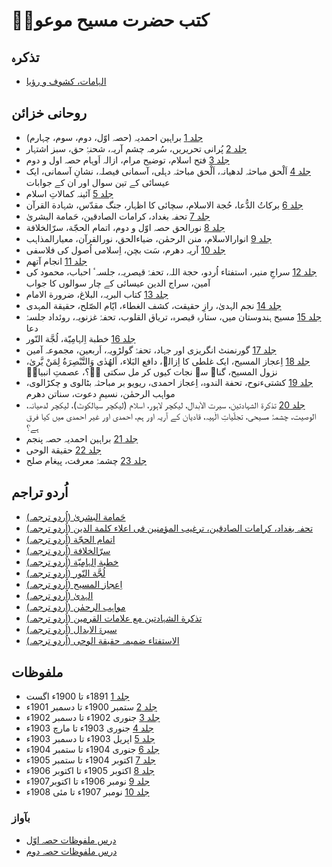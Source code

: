 # کتب حضرت مسیح موعودؑ

## تذکرہ

* [الہامات، کشوف و رؤیا](https://books.google.com/books?id=Z__OEAAAQBAJ&printsec=frontcover)

## روحانی خزائن

* [جلد 1](https://books.google.com/books?id=gfwQEAAAQBAJ&printsec=frontcover) براہین احمدیہ (حصہ اوّل، دوم، سوم، چہارم)
* [جلد 2](https://books.google.com/books?id=sfwQEAAAQBAJ&printsec=frontcover) پُرانی تحریریں، سُرمہ چشم آریہ، شحنۂِ حق، سبز اشتہار
* [جلد 3](https://books.google.com/books?id=tfwQEAAAQBAJ&printsec=frontcover) فتح اسلام، توضیح مرام، ازالہ اَوہام حصہ اول و دوم
* [جلد 4](https://books.google.com/books?id=D_0QEAAAQBAJ&printsec=frontcover) اَلْحق مباحثہ لدھیانہ، اَلْحق مباحثہ دہلی، آسمانی فیصلہ، نشانِ آسمانی، ایک عیسائی کے تین سوال اور ان کے جوابات
* [جلد 5](https://books.google.com/books?id=Gf0QEAAAQBAJ&printsec=frontcover) آئینہ کمالاتِ اسلام
* [جلد 6](https://books.google.com/books?id=G_0QEAAAQBAJ&printsec=frontcover) برکاتُ الدُّعا، حُجة الاسلام، سچائی کا اظہار، جنگ مقدّس، شہادة القرآن
* [جلد 7](https://books.google.com/books?id=K_0QEAAAQBAJ&printsec=frontcover) تحفہ بغداد، کرامات الصادقین، حَمامة البشریٰ
* [جلد 8](https://books.google.com/books?id=cf0QEAAAQBAJ&printsec=frontcover) نورالحق حصہ اوّل و دوم، اتمام الحجّة، سرّالخلافة
* [جلد 9](https://books.google.com/books?id=c_0QEAAAQBAJ&printsec=frontcover) انوارالاسلام، منن الرحمٰن، ضیاءالحق، نورالقرآن، معیارالمذاہب
* [جلد 10](https://books.google.com/books?id=d_0QEAAAQBAJ&printsec=frontcover) آریہ دھرم، سَت بچن، اِسلامی اُصول کی فلاسفی
* [جلد 11](https://books.google.com/books?id=ef0QEAAAQBAJ&printsec=frontcover) انجام آتھم
* [جلد 12](https://books.google.com/books?id=f_0QEAAAQBAJ&printsec=frontcover) سراجِ منیر، استفتاء اُردو، حجة اللہ، تحفۂ قیصریہ، جلسہٴ احباب، محمود کی آمین، سراج الدین عیسائی کے چار سوالوں کا جواب
* [جلد 13](https://books.google.com/books?id=6f0QEAAAQBAJ&printsec=frontcover) کتاب البریہ، البلاغ، ضرورة الامام
* [جلد 14](https://books.google.com/books?id=sf0QEAAAQBAJ&printsec=frontcover) نجم الہدیٰ، رازِ حقیقت، کشف الغطاء، ایّام الصّلح، حقیقة المہدی
* [جلد 15](https://books.google.com/books?id=tf0QEAAAQBAJ&printsec=frontcover) مسیح ہندوستان میں، ستارہ قیصرہ، تریاق القلوب، تحفۂ غزنویہ، روئداد جلسۂ دعا
* [جلد 16](https://books.google.com/books?id=vf0QEAAAQBAJ&printsec=frontcover) خطبة اِلہامِیّة، لُجَّة النّور
* [جلد 17](https://books.google.com/books?id=xf0QEAAAQBAJ&printsec=frontcover) گورنمنٹ انگریزی اور جہاد، تحفۂ گولڑویہ، اَربعین، مجموعہ آمین
* [جلد 18](https://books.google.com/books?id=yf0QEAAAQBAJ&printsec=frontcover) اِعجاز المسیح، ایک غلطی کا اِزالہ، دافع البَلاء، اَلھُدٰی وَالتَّبْصِرَةُ لِمَنْ یَّریٰ، نزول المسیح، گناہ سے نجات کیوں کر مل سکتی ہے؟، عصمتِ انبیاءؑ
* [جلد 19](https://books.google.com/books?id=kgAREAAAQBAJ&printsec=frontcover) کشتیءنوح، تحفة الندوہ، اِعجاز احمدی، ریویو بر مباحثہ بٹالوی و چکڑالوی، مواہب الرحمٰن، نسیمِ دعوت، سناتن دھرم
* [جلد 20](https://books.google.com/books?id=mAAREAAAQBAJ&printsec=frontcover) تذکرة الشہادتین، سیرت الاَبدال، لیکچر لاہور، اسلام (لیکچر سیالکوٹ)، لیکچر لدھیانہ، الوصیت، چشمۂ مسیحی، تجلّیاتِ الٰہیہ، قادیان کے آریہ اور ہم، احمدی اور غیر احمدی میں کیا فرق ہے؟
* [جلد 21](https://books.google.com/books?id=mgAREAAAQBAJ&printsec=frontcover) براہین احمدیہ حصہ پنجم
* [جلد 22](https://books.google.com/books?id=qAAREAAAQBAJ&printsec=frontcover) حقیقة الوحی
* [جلد 23](https://books.google.com/books?id=qgAREAAAQBAJ&printsec=frontcover) چشمۂ معرفت، پیغام صلح

## اُردو تراجم

* [حَمامة البشریٰ (اُردو ترجمہ)](https://books.google.com/books?id=tAAREAAAQBAJ&printsec=frontcover)
* [تحفہ بغداد، کرامات الصادقین، ترغیب المؤمنین فی اعلاء کلمة الدین (اُردو ترجمہ)](https://books.google.com/books?id=NAEREAAAQBAJ&printsec=frontcover)
* [اتمام الحجّة (اُردو ترجمہ)](https://books.google.com/books?id=NgEREAAAQBAJ&printsec=frontcover)
* [سرّالخلافة (اُردو ترجمہ)](https://books.google.com/books?id=OAEREAAAQBAJ&printsec=frontcover)
* [خطبة اِلہامِیّة (اُردو ترجمہ)](https://books.google.com/books?id=OgEREAAAQBAJ&printsec=frontcover)
* [لُجَّة النّور (اُردو ترجمہ)](https://books.google.com/books?id=QAEREAAAQBAJ&printsec=frontcover)
* [اِعجاز المسیح (اُردو ترجمہ)](https://books.google.com/books?id=SAEREAAAQBAJ&printsec=frontcover)
* [الہدیٰ (اُردو ترجمہ)](https://books.google.com/books?id=SgEREAAAQBAJ&printsec=frontcover)
* [مواہب الرحمٰن (اُردو ترجمہ)](https://books.google.com/books?id=TAEREAAAQBAJ&printsec=frontcover)
* [(اُردو ترجمہ) تذکرة الشہادتین مع علامات القرمین](https://books.google.com/books?id=TgEREAAAQBAJ&printsec=frontcover)
* [سیرۃ الابدال (اُردو ترجمہ)](https://books.google.com/books?id=UAEREAAAQBAJ&printsec=frontcover)
* [الاستفتاء ضمیمہ حقیقة الوحی (اُردو ترجمہ)](https://books.google.com/books?id=UgEREAAAQBAJ&printsec=frontcover)

## ملفوظات

* [جلد 1](http://books.google.com/books/about?id=SHm2EAAAQBAJ) 1891ء تا 1900ء اگست
* [جلد  2](http://books.google.com/books/about?id=THm2EAAAQBAJ) ستمبر 1900ء تا دسمبر 1901ء
* [جلد 3](http://books.google.com/books/about?id=Znu2EAAAQBAJ) جنوری 1902ء تا دسمبر 1902ء
* [جلد 4](http://books.google.com/books/about?id=oHu2EAAAQBAJ) جنوری 1903ء تا مارچ 1903ء
* [جلد  5](http://books.google.com/books/about?id=snu2EAAAQBAJ) اپریل 1903ء تا دسمبر 1903ء
* [جلد 6](http://books.google.com/books/about?id=unu2EAAAQBAJ) جنوری 1904ء تا ستمبر 1904ء
* [جلد 7](http://books.google.com/books/about?id=wHu2EAAAQBAJ) اکتوبر 1904ء تا ستمبر 1905ء
* [جلد 8](http://books.google.com/books/about?id=0nu2EAAAQBAJ) اکتوبر 1905ء تا اکتوبر 1906ء
* [جلد 9](http://books.google.com/books/about?id=4nu2EAAAQBAJ) نومبر 1906ء تا اکتوبر1907ء
* [جلد 10](http://books.google.com/books/about?id=8Hu2EAAAQBAJ) نومبر 1907ء تا مئی 1908ء

### بآواز

* [درس ملفوظات حصہ اوّل](https://soundcloud.com/alislam/urdu-dars-malfoozat-1-dost-muhammad-shahid)
* [درس ملفوظات حصہ دوم](https://soundcloud.com/alislam/urdu-dars-malfoozat-501-dost-muhammad-shahid)
